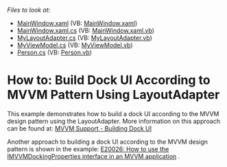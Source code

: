 <!-- default file list -->
*Files to look at*:

* [MainWindow.xaml](./CS/dxSampleGrid/MainWindow.xaml) (VB: [MainWindow.xaml](./VB/dxSampleGrid/MainWindow.xaml))
* [MainWindow.xaml.cs](./CS/dxSampleGrid/MainWindow.xaml.cs) (VB: [MainWindow.xaml.vb](./VB/dxSampleGrid/MainWindow.xaml.vb))
* [MyLayoutAdapter.cs](./CS/dxSampleGrid/MyClasses/MyLayoutAdapter.cs) (VB: [MyLayoutAdapter.vb](./VB/dxSampleGrid/MyClasses/MyLayoutAdapter.vb))
* [MyViewModel.cs](./CS/dxSampleGrid/MyClasses/MyViewModel.cs) (VB: [MyViewModel.vb](./VB/dxSampleGrid/MyClasses/MyViewModel.vb))
* [Person.cs](./CS/dxSampleGrid/MyClasses/Person.cs) (VB: [Person.vb](./VB/dxSampleGrid/MyClasses/Person.vb))
<!-- default file list end -->
# How to: Build Dock UI According to MVVM Pattern Using LayoutAdapter


<p>This example demonstrates how to build a dock UI according to the MVVM design pattern using the LayoutAdapter. More information on this approach can be found at: <a href="https://documentation.devexpress.com/#WPF/CustomDocument11386">MVVM Support - Building Dock UI</a></p>
<p>Another approach to building a dock UI according to the MVVM design pattern is shown in the example: <a href="https://www.devexpress.com/Support/Center/p/E20026">E20026: How to use the IMVVMDockingProperties interface in an MVVM application</a> .</p>

<br/>


